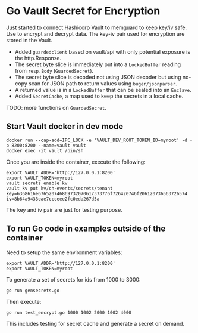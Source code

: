 # Go Vault Secret for Encryption

Just started to connect Hashicorp Vault to memguard to keep key/iv safe.
Use to encrypt and decrypt data. The key-iv pair used for encryption are stored in the Vault.

* Added `guardedclient` based on vault/api with only potential exposure is the http.Response.
* The secret byte slice is immediately put into a `LockedBuffer` reading from `resp.Body` (`GuardedSecret`).
* The secret byte slice is decoded not using JSON decoder but using no-copy scan for JSON path to
return values using `buger/jsonparser`.
* A returned value is in a `LockedBuffer` that can be sealed into an `Enclave`.
* Added `SecretCache`, a map used to keep the secrets in a local cache.

TODO: more functions on `GuardedSecret`.

## Start Vault docker in dev mode

```
docker run --cap-add=IPC_LOCK -e 'VAULT_DEV_ROOT_TOKEN_ID=myroot' -d -p 8200:8200 --name=vault vault
docker exec -it vault /bin/sh
```

Once you are inside the container, execute the following:
```
export VAULT_ADDR='http://127.0.0.1:8200'
export VAULT_TOKEN=myroot
vault secrets enable kv
vault kv put kv/ch-events/secrets/tenant key=6368616e676520746869732070617373776f726420746f206120736563726574 iv=8b64a9433eae7ccceee2fc0eda267d5a
```
The key and iv pair are just for testing purpose.

 
## To run Go code in examples outside of the container

Need to setup the same environment variables:
```
export VAULT_ADDR='http://127.0.0.1:8200'
export VAULT_TOKEN=myroot
```

To generate a set of secrets for ids from 1000 to 3000:
```
go run gensecrets.go
```

Then execute:
```
go run test_encrypt.go 1000 1002 2000 1002 4000
```
This includes testing for secret cache and generate a secret on demand.

